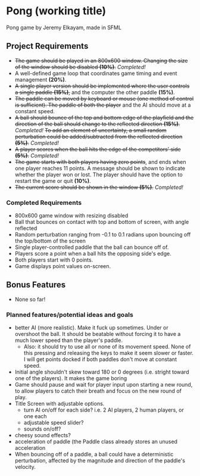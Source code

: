 # Pong (working title)
Pong game by Jeremy Elkayam, made in SFML

## Project Requirements
- ~~The game should be played in an 800x600 window. Changing the size of the window should be disabled
__(10%)__.~~
_Completed!_
- A well-defined game loop that coordinates game timing and event management __(20%)__.
- ~~A single player version should be implemented where the user controls a single paddle __(15%)__,~~
and the computer the other paddle __(15%)__.
- ~~The paddle can be moved by keyboard or mouse (one method of control is sufficient). The paddle
of both the player~~ and the AI should move at a constant speed.
- ~~A ball should bounce of the top and bottom edge of the playfield and the direction of the ball should
change to the reflected direction __(15%)__.~~
_Completed!_
~~To add an element of uncertainty, a small random perturbation
could be added/subtracted from the reflected direction __(5%)__.~~
_Completed!_
- ~~A player scores when the ball hits the edge of the competitors’ side __(5%)__.~~
_Completed!_
- ~~The game starts with both players having zero points~~, and ends when one player reaches 11 
points. A message should be shown to indicate whether the player won or lost.  The player 
should have the option to restart the game or quit __(10%)__.
- ~~The current score should be shown in the window __(5%)__.~~ _Completed!_


### Completed Requirements
- 800x600 game window with resizing disabled
- Ball that bounces on contact with top and bottom of screen, with angle reflected
- Random perturbation ranging from -0.1 to 0.1 radians upon bouncing off the top/bottom of the screen
- Single player-controlled paddle that the ball can bounce off of.
- Players score a point when a ball hits the opposing side's edge.
- Both players start with 0 points.
- Game displays point values on-screen.

## Bonus Features
- None so far!

### Planned features/potential ideas and goals
- better AI (more realistic). Make it fuck up sometimes. Under or overshoot the ball.
It should be beatable without forcing it to have a much lower speed than the player's paddle.
  - Also: it should try to use all or none of its movement speed. None of this pressing and
  releasing the keys to make it seem slower or faster. I will get points docked if both paddles
  don't move at constant speed.
- Initial angle shouldn't skew toward 180 or 0 degrees (i.e. stright toward one of the
players). It makes the game boring
- Game should pause and wait for player input upon starting a new round, to allow players to
catch their breath and focus on the new round of play.
- Title Screen with adjustable options.
  - turn AI on/off for each side? i.e. 2 AI players, 2 human players, or one each
  - adjustable speed slider?
  - sounds on/off?
- cheesy sound effects?
- acceleration of paddle (the Paddle class already stores an unused acceleration
- When bouncing off of a paddle, a ball could have a deterministic perturbation, affected
by the magnitude and direction of the paddle's velocity.